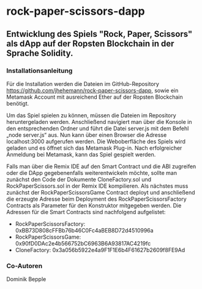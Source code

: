 # rock-paper-scissors-dapp
## Entwicklung des Spiels "Rock, Paper, Scissors" als dApp auf der Ropsten Blockchain in der Sprache Solidity.

### Installationsanleitung
Für die Installation werden die Dateien im GitHub-Repository https://github.com/jhehemann/rock-paper-scissors-dapp, sowie ein Metamask Account mit ausreichend Ether auf der Ropsten Blockchain benötigt.

Um das Spiel spielen zu können, müssen die Dateien im Repository heruntergeladen werden. Anschließend navigiert man über die Konsole in den entsprechenden Ordner und führt die Datei server.js mit dem Befehl „node server.js“ aus. Nun kann über einen Browser die Adresse localhost:3000 aufgerufen werden. Die Weboberfläche des Spiels wird geladen und es öffnet sich das Metamask Plug-in. Nach erfolgreicher Anmeldung bei Metamask, kann das Spiel gespielt werden.

Falls man über die Remix IDE auf den Smart Contract und die ABI zugreifen oder die DApp gegebenenfalls weiterentwickeln möchte, sollte man zunächst den Code der Dokumente CloneFactory.sol und RockPaperScissors.sol in der Remix IDE kompilieren. Als nächstes muss zunächst der RockPaperScissorsGame Contract deployt und anschließend die erzeugte Adresse beim Deployment des RockPaperScissorsFactory Contracts als Parameter für den Konstruktor mitgegeben werden. Die Adressen für die Smart Contracts sind nachfolgend aufgelistet:

- RockPaperScissorsFactory: 0xBB73D808cFFBb76b46C0Fc4aBEB8D72d4510996a
- RockPaperScissorsGame: 0x90fD0DAc2e4b566752bC6963B6A93817AC4219fc
- CloneFactory: 0x3a056b5922e4a9F1F1E6b4F61627b2609f8FE9Ad

### Co-Autoren
Dominik Bepple
